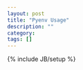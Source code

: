 ```yaml
---
layout: post
title: "Pyenv Usage"
description: ""
category: 
tags: []
---
```

{% include JB/setup %}
